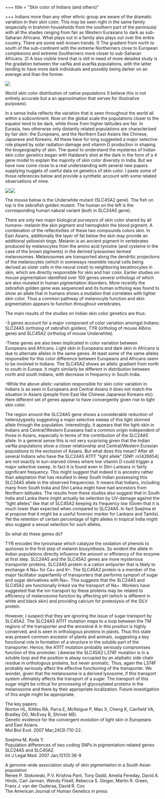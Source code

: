 +++
title = "Skin color of Indians (and others)"

+++
Indians more than any other ethnic group are aware of the dramatic
variation in their skin color. This may be seen right in the same family
(especially in brahmin households from the southern part of the
peninsula) with all the shades ranging from fair as Western Eurasians to
dark as sub-Saharan Africans. What plays out in a family also plays out
over the entire country. There are some well-known trends: 1) The
gradient from north to south of the sub-continent with the extreme
Northerners close to European complexions and extreme Southerners more
closer to sub-Saharan Africans. 2) A less visible trend that is still in
need of more detailed study is the gradation between the varNa and
avarNa populations, with the latter tending to have more dark
individuals and possibly being darker on an average and than the former.

[![](https://i1.wp.com/bp3.blogger.com/_ZhvcTTaaD_4/RuYpT_XcXoI/AAAAAAAAAOU/IarDdpXSHqI/s320/skin_color_distribution.gif)](http://bp3.blogger.com/_ZhvcTTaaD_4/RuYpT_XcXoI/AAAAAAAAAOU/IarDdpXSHqI/s1600-h/skin_color_distribution.gif)

World skin color distribution of native populations (I believe this is
not entirely accurate but a an approximation that serves for
illustrative purposes).

In a sense India reflects the variation that is seen throughout the
world all within a subcontinent. Now on the global scale the populations
closer to the equator tend to be dark, while those from higher latitudes
are fair. In Eurasia, two otherwise only distantly related populations
are characterized by fair skin: the Europeans, and the Northern East
Asians like Chinese, Japanese and Koreans. All these have for long
suggested a major selective role played by solar radiation damage and
vitamin D production in shaping the biogeography of skin. The quest to
understand the mysteries of Indian skin color genetics began with
Haldane’s shot at the dark in the form of a 4 gene model to explain the
majority of skin color diversity in India. But we have now come close to
a real understanding with several new papers supplying nuggets of useful
data on genetics of skin color. I paste some of those references below
and provide a synthetic account with some related observations of mine.

[![](https://i0.wp.com/bp3.blogger.com/_ZhvcTTaaD_4/RuYpT_XcXnI/AAAAAAAAAOM/bds9pArFBY8/s320/mouse_underwhite.jpg)](http://bp3.blogger.com/_ZhvcTTaaD_4/RuYpT_XcXnI/AAAAAAAAAOM/bds9pArFBY8/s1600-h/mouse_underwhite.jpg)[![](https://i2.wp.com/bp2.blogger.com/_ZhvcTTaaD_4/RuYpTvXcXmI/AAAAAAAAAOE/A91uI81c1Z8/s320/golden_zfish.jpg)](http://bp2.blogger.com/_ZhvcTTaaD_4/RuYpTvXcXmI/AAAAAAAAAOE/A91uI81c1Z8/s1600-h/golden_zfish.jpg)

The mouse below is the Underwhite mutant (SLC45A2 gene). The fish on top
is the zebrafish golden mutant. The human on the left is the
corresponding human natural variant (both in SLC24A5 gene).

There are only two major biological purveyors of skin color shared by
all humans– melanin the skin pigment and hemoglobin the blood pigment. A
combination of the reflectivities of these two compounds colors skin. In
East Asians, additionally the layer of fat below the skin may provide an
additional yellowish tinge. Melanin is an ancient pigment in vertebrates
produced by melanocytes from the amino acid tyrosine (and cysteine in
the case of the brown pigments) in the derived lysosomes termed
melanosomes. Melanosomes are transported along the dendritic projections
of the melanocytes (which in someways resemble neural cells being
derived as sister cells in the neural crest) to neighboring
keratinocytes in skin, which are directly responsible for skin and hair
color. Earlier studies on mouse pigmentation identified over 100 genes
several orthologs of which are also mutated in human pigmentation
disorders. More recently the zebrafish golden gene was sequenced and its
human ortholog was found to show an allele that in humans shows a
mutation that correlates with lighter skin color. Thus a common pathway
of melanocyte function and skin pigmentation appears to function
throughout vertebrates.

The main results of the studies on Indian skin color genetics are thus:

\-3 genes account for a major component of color variation amongst
Indians:  
SLC24A5 (ortholog of zebrafish golden), TYR (ortholog of mouse Albino
gene) and SLC45A2 (ortholog of mouse Underwhite).

\-These genes are also been implicated in color variation between
Europeans and Africans. Light skin in Europeans and dark skin in
Africans is due to alternate alleles in the same genes. At least some of
the same alleles responsible for this color difference between Europeans
and Africans seem to be involved in Indians. The SLC45A2 shows an
allelic gradient from north to south in Europe. It might similarly be
different in distribution between north and south Indians, with decrease
in frequency in South India.

\-While the above allelic variation responsible for skin color variation
in Indians is as seen in Europeans and Central Asians it does not match
the situation in Asians (people from East like Chinese Japanese Koreans
etc). Here different set of genes appear to have convergently given rise
to light skin color.

The region around the SLC24A5 gene shows a considerable reduction of
heterozygosity suggesting a major selective sweep of this light skinned
allele through the population. Interestingly, it appears that the
light-skin in Indians and Central/Western Eurasians had a common origin
independent of those in Asians, especially in terms of the contribution
of the SLC24A5 allele. In a general sense this is not very surprising
given that the Indian varNa populations show a closer relationship and
Central/Western Eurasian populations to the exclusion of Asians. But
what does this mean? After all several Indians who have the SLC24A5
A111T “light allele” (SNP: rs1426654) are not exactly in sun-starved
climes where low vitamin D could trigger a major selective sweep. In
fact it is found even in Shri-Lankans in fairly significant frequency.
This might suggest that indeed it is ancestry rather than adaptation
that has resulted in deep South Indian possessing this SLC24A5 allele in
the observed frequencies. It means that Indians, including many from
South India and Shri Lanka might have had ancestors from Northern
latitudes. The results from these studies also suggest that in South
India and Lanka there might actually be selection by UV-damage against
the “light alleles” like that of SLC45A2 keeping its frequency low
(Given that it is much lower than expected when compared to SLC24A5. In
fact Soejima et al propose that it might be a useful forensic marker for
Lankans and Tamils). Yet the retention of certain percentage of light
alleles in tropical India might also suggest a sexual selection for such
alleles.

So what do these genes do?

TYR encodes the tyrosinase which catalyze the oxidation of phenols to
quinones in the first step of melanin biosynthesis. So evident the
allele in Indian populations directly influence the amount or efficiency
of the enzyme at first step. SLC24A5 and the SLC45A2 genes are more
mysterious transporter proteins. SLC24A5 protein is a cation antiporter
that is likely to exchange 4 Na+ for Ca+ and K+. The SLC45A2 protein is
a member of the major facilitator superfamily of transporters that
performs symport of sugar and sugar derivatives with Na+. This suggests
that the SLC24A5 and SLC45A2 are functionally linked via the transport
of Na+. Workers have suggested that the ion transport by these proteins
may be related to efficiency of melanosome function by affecting pH
(which is different in white and black skin) and providing calcium for
proteolysis of the SILV protein.

However, I suspect that they are ignoring the issue of sugar transport
by SLC45A2. The SLC24A5 A111T mutation maps to a loop between the TM
regions of the transporter and the ancestral A in this position is
highly conserved, and is seen in orthologous proteins in plants. Thus
this state was present common ancestor of plants and animals, suggesting
a key functional role in formation of a structure in the soluble part of
the transporter. Hence, the A111T mutation probably seriously
compromises function of this promoter. Likewise the SLC45A2 L374F
mutation is in a soluble loop and the position is alway occupied by an
aliphatic side chain residue in orthologous proteins, but never
aromatic. Thus, again the L374F probably seriously affect the effective
functioning of the transporter. We wonder, given that the melanosome is
a derived lysosome, if this transport system ultimately affects the
transport of a sugar. The transport of this sugar might be critical for
processing of glycosylated proteins in the melanosome and there by their
appropriate localization. Future investigation of this angle might be
appropriate.

The key papers:  
Norton HL, Kittles RA, Parra E, McKeigue P, Mao X, Cheng K, Canfield
VA,  
Bradley DG, McEvoy B, Shriver MD.  
Genetic evidence for the convergent evolution of light skin in Europeans
and East Asians.  
Mol Biol Evol. 2007 Mar;24(3):710-22.

Soejima M, Koda Y.  
Population differences of two coding SNPs in pigmentation-related genes
SLC24A5 and SLC45A2.  
Int J Legal Med. 2007 Jan;121(1):36-9

A genome-wide association study of skin pigmentation in a South Asian
population  
Renee P. Stokowski, P.V. Krishna Pant, Tony Dadd, Amelia Fereday, David
A. Hinds, Carl Jarman, Wendy Filsell, Rebecca S. Ginger, Martin R.
Green, Frans J. van der Ouderaa, David R. Cox  
The American Journal of Human Genetics in press
